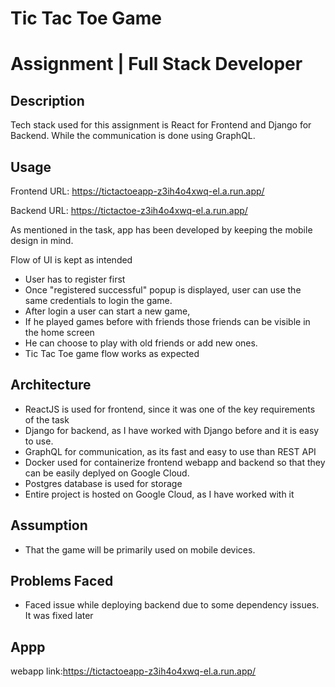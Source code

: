 # Tic Tac Toe Game

# Assignment | Full Stack Developer

## Description

Tech stack used for this assignment is React for Frontend and Django for Backend. While the communication is done using GraphQL.


## Usage

Frontend URL: https://tictactoeapp-z3ih4o4xwq-el.a.run.app/

Backend URL: https://tictactoe-z3ih4o4xwq-el.a.run.app/

As mentioned in the task, app has been developed by keeping the mobile design in mind.

Flow of UI is kept as intended

- User has to register first
- Once "registered successful" popup is displayed, user can use the same credentials to login the game.
- After login a user can start a new game, 
- If he played games before with friends those friends can be visible in the home screen
- He can choose to play with old friends or add new ones.
- Tic Tac Toe game flow works as expected


## Architecture

- ReactJS is used for frontend, since it was one of the key requirements of the task
- Django for backend, as I have worked with Django before and it is easy to use.
- GraphQL for communication, as its fast and easy to use than REST API
- Docker used for containerize frontend webapp and backend so that they can be easily deplyed on Google Cloud.
- Postgres database is used for storage
- Entire project is hosted on Google Cloud, as I have worked with it

## Assumption

- That the game will be primarily used on mobile devices.

## Problems Faced

- Faced issue while deploying backend due to some dependency issues. It was fixed later

## Appp

webapp link:https://tictactoeapp-z3ih4o4xwq-el.a.run.app/ 
